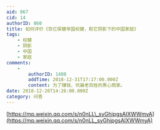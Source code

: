 ```yaml
---
aid: 867
cid: 14
authorID: 860
title: 如何评价《百亿保健帝国权健，和它阴影下的中国家庭》
tags:
    - 权健
    - 阴影
    - 中国
    - 家庭
comments:
    -
        authorID: 1408
        addTime: 2018-12-31T17:17:00.000Z
        content: 为了赚钱，坑骗老百姓的黑心商家。
date: 2018-12-26T14:26:00.000Z
category: 问答
---
```


[https://mp.weixin.qq.com/s/n0nLL\_syGhipgsAIXWWmyA](https://mp.weixin.qq.com/s/n0nLL_syGhipgsAIXWWmyA)
